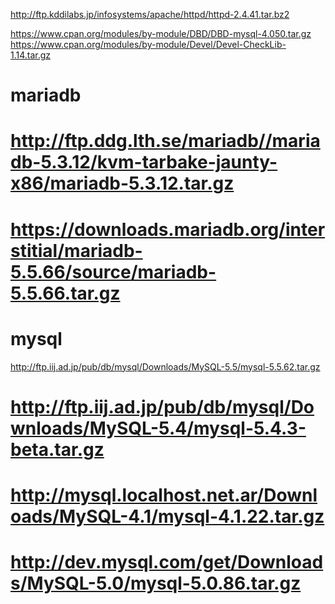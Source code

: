 http://ftp.kddilabs.jp/infosystems/apache/httpd/httpd-2.4.41.tar.bz2

https://www.cpan.org/modules/by-module/DBD/DBD-mysql-4.050.tar.gz
https://www.cpan.org/modules/by-module/Devel/Devel-CheckLib-1.14.tar.gz

# mariadb

# http://ftp.ddg.lth.se/mariadb//mariadb-5.3.12/kvm-tarbake-jaunty-x86/mariadb-5.3.12.tar.gz
# https://downloads.mariadb.org/interstitial/mariadb-5.5.66/source/mariadb-5.5.66.tar.gz

# mysql

http://ftp.iij.ad.jp/pub/db/mysql/Downloads/MySQL-5.5/mysql-5.5.62.tar.gz
# http://ftp.iij.ad.jp/pub/db/mysql/Downloads/MySQL-5.4/mysql-5.4.3-beta.tar.gz
# http://mysql.localhost.net.ar/Downloads/MySQL-4.1/mysql-4.1.22.tar.gz
# http://dev.mysql.com/get/Downloads/MySQL-5.0/mysql-5.0.86.tar.gz
